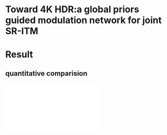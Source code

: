 # Toward 4K HDR:a global priors guided modulation network for joint SR-ITM

# Result
## quantitative comparision
![](./4k-HDR/figure/qualitative.pdf)
